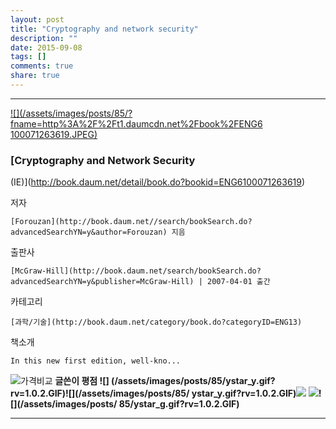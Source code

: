 ```yaml
---
layout: post
title: "Cryptography and network security"
description: ""
date: 2015-09-08
tags: []
comments: true
share: true
---
```


  

* * *

[ ![](/assets/images/posts/85/?fname=http%3A%2F%2Ft1.daumcdn.net%2Fbook%2FENG6
100071263619.JPEG)
](http://book.daum.net/detail/book.do?bookid=ENG6100071263619)

###  [Cryptography and Network Security
(IE)](http://book.daum.net/detail/book.do?bookid=ENG6100071263619)

저자

    [Forouzan](http://book.daum.net//search/bookSearch.do?advancedSearchYN=y&author=Forouzan) 지음
출판사

    [McGraw-Hill](http://book.daum.net/search/bookSearch.do?advancedSearchYN=y&publisher=McGraw-Hill) | 2007-04-01 출간
카테고리

    [과학/기술](http://book.daum.net/category/book.do?categoryID=ENG13)
책소개

    In this new first edition, well-kno...

![가격비교](/assets/images/posts/85/bt_info_compare.gif?rv=1.0.1.GIF) **글쓴이 평점 ![]
(/assets/images/posts/85/ystar_y.gif?rv=1.0.2.GIF)![](/assets/images/posts/85/
ystar_y.gif?rv=1.0.2.GIF)![](/assets/images/posts/85/ystar_h.gif?rv=1.0.2.GIF)
![](/assets/images/posts/85/ystar_g.gif?rv=1.0.2.GIF)![](/assets/images/posts/
85/ystar_g.gif?rv=1.0.2.GIF)**

* * *

  


